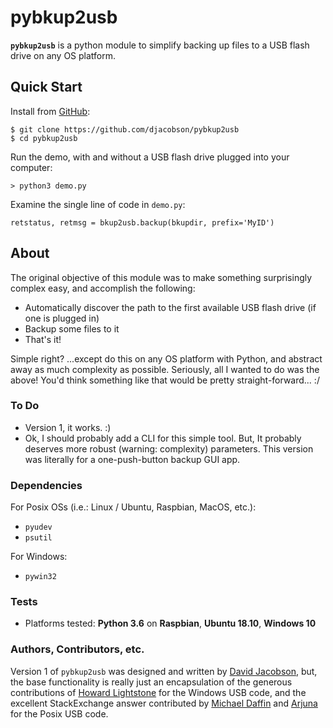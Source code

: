 # pybkup2usb

**`pybkup2usb`** is a python module to simplify backing up files to a USB flash drive on any OS platform.

## Quick Start

Install from [GitHub](https://github.com/djacobson/pybkup2usb):

```
$ git clone https://github.com/djacobson/pybkup2usb
$ cd pybkup2usb
```

Run the demo, with and without a USB flash drive plugged into your computer:

```
> python3 demo.py
```

Examine the single line of code in ``demo.py``:

```
retstatus, retmsg = bkup2usb.backup(bkupdir, prefix='MyID')
```

## About

The original objective of this module was to make something surprisingly complex easy, and accomplish the following:

- Automatically discover the path to the first available USB flash drive (if one is plugged in)
- Backup some files to it
- That's it!

Simple right? ...except do this on any OS platform with Python, and abstract away as much complexity as possible. Seriously, all I wanted to do was the above! You'd think something like that would be pretty straight-forward... :/

### To Do

- Version 1, it works. :)
- Ok, I should probably add a CLI for this simple tool. But, It probably deserves more robust (warning: complexity) parameters. This version was literally for a one-push-button backup GUI app.

### Dependencies

For Posix OSs (i.e.: Linux / Ubuntu, Raspbian, MacOS, etc.):

- ``pyudev``
- ``psutil``

For Windows:

- ``pywin32``

### Tests

- Platforms tested: **Python 3.6** on **Raspbian**, **Ubuntu 18.10**, **Windows 10**

### Authors, Contributors, etc.

Version 1 of `pybkup2usb` was designed and written by [David Jacobson](http://blog.jacobsonhome.com/), but, the base functionality is really just an encapsulation of the generous contributions of [Howard Lightstone](https://mail.python.org/pipermail/python-win32/2006-December/005406.html) for the Windows USB code, and the excellent StackExchange answer contributed by [Michael Daffin](https://unix.stackexchange.com/questions/294553/location-of-automounted-usb-devices) and [Arjuna](https://stackoverflow.com/questions/4273252/detect-inserted-usb-on-windows) for the Posix USB code.
